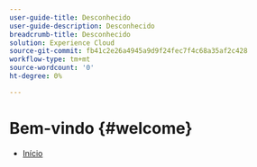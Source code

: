```yaml
---
user-guide-title: Desconhecido
user-guide-description: Desconhecido
breadcrumb-title: Desconhecido
solution: Experience Cloud
source-git-commit: fb41c2e26a4945a9d9f24fec7f4c68a35af2c428
workflow-type: tm+mt
source-wordcount: '0'
ht-degree: 0%

---
```



# Bem-vindo {#welcome}

* [Início](home.md)
